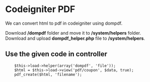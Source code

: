# Codeigniter PDF
We can convert html to pdf in codeigniter using dompdf.



Download **/dompdf** folder and move it to **/system/helpers** folder.<br />
Download and upload **dompdf_helper.php** file to **/system/helpers**.<br />



## Use the given code in controller

```
    $this->load->helper(array('dompdf', 'file'));
    $html = $this->load->view('pdf/coupon', $data, true);
    pdf_create($html, 'filename');
```
